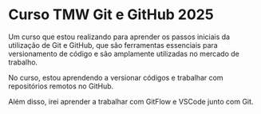 # Curso TMW Git e GitHub 2025



Um curso que estou realizando para aprender os passos iniciais da utilização de Git e GitHub, que são ferramentas essenciais para versionamento de código e são amplamente utilizadas no mercado de trabalho.



No curso, estou aprendendo a versionar códigos e trabalhar com repositórios remotos no GitHub.

Além disso, irei aprender a trabalhar com GitFlow e VSCode junto com Git.

